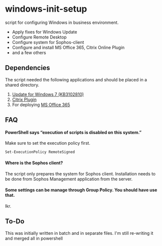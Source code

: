 # windows-init-setup
script for configuring Windows in business environment.
 
- Apply fixes for Windows Update
- Configure Remote Desktop
- Configure system for Sophos-client
- Configure and install MS Office 365, Citrix Online Plugin
- and a few others


## Dependencies
The script needed the following applications and should be placed in a shared directory.

1. [Update for Windows 7 (KB3102810)](https://www.microsoft.com/en-us/download/details.aspx?id=49542)
2. [Citrix Plugin](https://www.citrix.com/downloads/vdi-in-a-box/legacy-client-software/online-plug-in-for-windows-121.html)
3. For deploying [MS Office 365](https://technet.microsoft.com/en-us/library/jj219423.aspx)

## FAQ
#### PowerShell says “execution of scripts is disabled on this system.”
Make sure to set the execution policy first.
```
Set-ExecutionPolicy RemoteSigned
```

#### Where is the Sophos client?
The script only prepares the system for Sophos client. Installation needs to be done from Sophos Management application from the server.

#### Some settings can be manage through Group Policy. You should have use that.
Ikr.

## To-Do
This was initially written in batch and in separate files. I'm still re-writing it and merged all in powershell